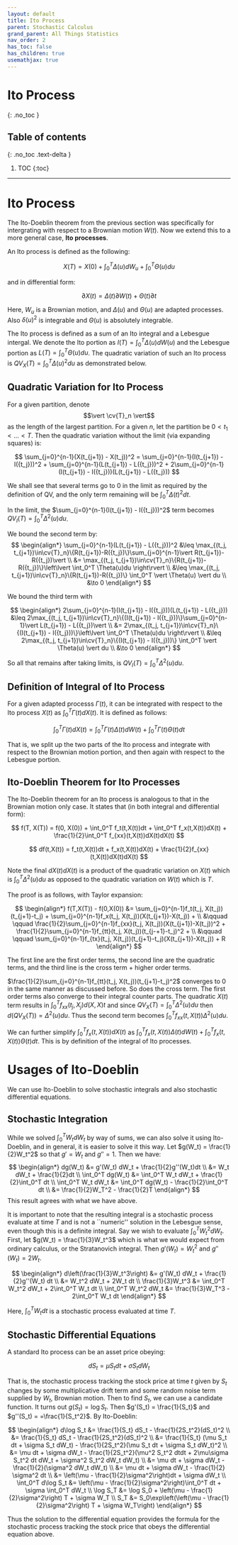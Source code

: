 ```yaml
---
layout: default
title: Ito Process
parent: Stochastic Calculus
grand_parent: All Things Statistics
nav_order: 2
has_toc: false
has_children: true
usemathjax: true
---
```


# Ito Process
{: .no_toc }

## Table of contents
{: .no_toc .text-delta }

1. TOC
{:toc}

---

$\renewcommand{\reals}{\mathbb{R}}$ $\newcommand{\nats}{\mathbb{N}}$ $\newcommand{\ind}{\mathbb{1}}$  $\newcommand{\pr}{\mathbb{P}}$ $\newcommand{\cv}[1]{\mathcal{#1}}$ $\newcommand{\nul}{\varnothing}$ $\newcommand{\eps}{\varepsilon}$ $\newcommand{\E}{\mathbb{E}}$ $\newcommand{\abs}[1]{\left\lvert #1 \right\rvert}$

# Ito Process

The Ito-Doeblin theorem from the previous section was specifically for intergrating with respect to a Brownian motion $W(t)$. Now we extend this to a more general case, **Ito processes**.

An Ito process is defined as the following:

$$
X(T) = X(0) + \int_0^T \Delta(u)d W_u + \int_0^T \Theta(u) du
$$

and in differential form:

$$\partial X(t) = \Delta(t) \partial W(t) + \Theta(t)\partial t$$

Here, $W_u$ is a Brownian motion, and $\Delta(u)$ and $\Theta(u)$ are adapted processes. Also $\delta(u)^2$ is integrable and $\Theta(u)$ is absolutely integrable.

The Ito process is defined as a sum of an Ito integral and a Lebesgue intergal. We denote the Ito portion as $I(T) = \int_0^T \Delta(u)dW(u)$ and the Lebesgue portion as $L(T) = \int_0^T \Theta(u)du$. The quadratic variation of such an Ito process is $QV_X(T) = \int_0^T \Delta(u)^2 du$ as demonstrated below.

## Quadratic Variation for Ito Process

For a given partition, denote $$\vert \cv{T}_n \vert$$ as the length of the largest partition. For a given $n$, let the partition be $0 < t_1 < ... < T$. Then the quadratic variation without the limit (via expanding squares) is:

$$
\sum_{j=0}^{n-1}(X(t_{j+1}) - X(t_j))^2 = \sum_{j=0}^{n-1}(I(t_{j+1}) - I({t_j}))^2 + \sum_{j=0}^{n-1}(L(t_{j+1}) - L({t_j}))^2 + 2\sum_{j=0}^{n-1}(I(t_{j+1}) - I({t_j}))(L(t_{j+1}) - L({t_j}))
$$

We shall see that several terms go to 0 in the limit as required by the definition of QV, and the only term remaining will be $\int_0^T \Delta(t)^2dt$.

In the limit, the $\sum_{j=0}^{n-1}(I(t_{j+1}) - I({t_j}))^2$ term becomes $QV_{I}(T) = \int_0^T \Delta^2(u)du$.

We bound the second term by:
$$
\begin{align*}
    \sum_{j=0}^{n-1}(L(t_{j+1}) - L({t_j}))^2 &\leq \max_{(t_j, t_{j+1})\in\cv{T}_n}\{R(t_{j+1})-R({t_j})\}\sum_{j=0}^{n-1}\vert R(t_{j+1})-R({t_j})\vert \\
    &= \max_{(t_j, t_{j+1})\in\cv{T}_n}\{R(t_{j+1})-R({t_j})\}\left\lvert \int_0^T \Theta(u)du \right\rvert \\
    &\leq \max_{(t_j, t_{j+1})\in\cv{T}_n}\{R(t_{j+1})-R({t_j})\} \int_0^T \vert \Theta(u) \vert du \\
    &\to 0
\end{align*}
$$

We bound the third term with 

$$
\begin{align*}
2\sum_{j=0}^{n-1}(I(t_{j+1}) - I({t_j}))(L(t_{j+1}) - L({t_j})) &\leq 2\max_{(t_j, t_{j+1})\in\cv{T}_n}\{(I(t_{j+1}) - I({t_j}))\}\sum_{j=0}^{n-1}\vert L(t_{j+1}) - L({t_j})\vert \\
&= 2\max_{(t_j, t_{j+1})\in\cv{T}_n}\{(I(t_{j+1}) - I({t_j}))\}\left\lvert \int_0^T \Theta(u)du \right\rvert \\
&\leq 2\max_{(t_j, t_{j+1})\in\cv{T}_n}\{(I(t_{j+1}) - I({t_j}))\} \int_0^T \vert \Theta(u) \vert du \\
&\to 0
\end{align*}
$$

So all that remains after taking limits, is $QV_I(T) = \int_0^T \Delta^2(u)du$. 

## Definition of Integral of Ito Process

For a given adapted processs $\Gamma(t)$, it can be integrated with respect to the Ito process $X(t)$ as $\int_0^T \Gamma(t)dX(t)$. It is defined as follows:

$$
\int_0^T \Gamma(t)dX(t) = \int_0^T \Gamma(t)\Delta(t)dW(t) + \int_0^T \Gamma(t) \Theta(t) dt
$$

That is, we split up the two parts of the Ito process and integrate with respect to the Brownian motion portion, and then again with respect to the Lebesgue portion.

## Ito-Doeblin Theorem for Ito Processes

The Ito-Doeblin theorem for an Ito process is analogous to that in the Brownian motion only case. It states that (in both integral and differential form):

$$
f(T, X(T)) = f(0, X(0)) + \int_0^T f_t(t,X(t))dt + \int_0^T f_x(t,X(t))dX(t) + \frac{1}{2}\int_0^T f_{xx}(t,X(t))dX(t)dX(t) 
$$

$$
df(t,X(t)) = f_t(t,X(t))dt + f_x(t,X(t))dX(t) + \frac{1}{2}f_{xx}(t,X(t))dX(t)dX(t)
$$

Note the final $dX(t)dX(t)$ is a product of the quadratic variation on $X(t)$ which is $\int_0^T \Delta^2(u)du$ as opposed to the quadratic variation on $W(t)$ which is $T$.

The proof is as follows, with Taylor expansion:

$$
\begin{align*}
f(T,X(T)) - f(0,X(0)) &= \sum_{j=0}^{n-1}f_t(t_j, X(t_j))(t_{j+1}-t_j) + \sum_{j=0}^{n-1}f_x(t_j, X(t_j))(X(t_{j+1})-X(t_j)) + \\
&\qquad \qquad \frac{1}{2}\sum_{j=0}^{n-1}f_{xx}(t_j, X(t_j))(X(t_{j+1})-X(t_j))^2 + \frac{1}{2}\sum_{j=0}^{n-1}f_{tt}(t_j, X(t_j))(t_{j-+1}-t_j)^2 + \\
&\qquad \qquad \sum_{j=0}^{n-1}f_{tx}(t_j, X(t_j))(t_{j+1}-t_j)(X(t_{j+1})-X(t_j)) + R
\end{align*}
$$

The first line are the first order terms, the second line are the quadratic terms, and the third line is the cross term + higher order terms. 

$\frac{1}{2}\sum_{j=0}^{n-1}f_{tt}(t_j, X(t_j))(t_{j+1}-t_j)^2$ converges to 0 in the same manner as discussed before. So does the cross term. The first order terms also converge to their integral counter parts. The quadratic $X(t)$ term results in $\int_0^T f_{xx}(t_j, X_j) d(X,X)t$ and since $QV_X(T) = \int_0^T \Delta^2(u)du$ then $d(QV_X(T)) = \Delta^2(u)du$. Thus the second term becomes $\int_0^T f_{xx}(t,X(t))\Delta^2(u)du$. 

We can further simplify $\int_0^T f_x(t,X(t))dX(t)$ as $\int_0^T f_x(t,X(t))\Delta(t)dW(t) + \int_0^T f_x(t, X(t))\Theta(t)dt$. This is by definition of the integral of Ito processes.

# Usages of Ito-Doeblin

We can use Ito-Doeblin to solve stochastic integrals and also stochastic differential equations. 


## Stochastic Integration 

While we solved $\int_0^T W_t dW_t$ by way of sums, we can also solve it using Ito-Doeblin, and in general, it is easier to solve it this way. Let $g(W_t) = \frac{1}{2}W_t^2$ so that $g' = W_t$ and $g'' =1$. Then we have:
$$
\begin{align*}
dg(W_t) &= g'(W_t) dW_t + \frac{1}{2}g''(W_t)dt \\
&= W_t dW_t + \frac{1}{2}dt \\
\int_0^T dg(W_t) &=  \int_0^T  W_t dW_t + \frac{1}{2}\int_0^T dt \\
\int_0^T W_t dW_t &= \int_0^T dg(W_t)  - \frac{1}{2}\int_0^T dt \\
&= \frac{1}{2}W_T^2 - \frac{1}{2}T
\end{align*}
$$
This result agrees with what we have above.

It is important to note that the resulting integral is a stochastic process evaluate at time $T$ and is not a ``numeric'' solution in the Lebesgue sense, even though this is a definite integral. Say we wish to evaluate $\int_0^T W_t^2 dW_t$. First, let $g(W_t) = \frac{1}{3}W_t^3$ which is what we would expect from ordinary calculus, or the Stratanovich integral. Then $g'(W_t) = W_t^2$ and $g''(W_t) = 2W_t$.

$$
\begin{align*}
d\left(\frac{1}{3}W_t^3\right) &= g'(W_t) dW_t + \frac{1}{2}g''(W_t) dt \\
&= W_t^2 dW_t + 2W_t dt \\
\frac{1}{3}W_t^3 &= \int_0^T W_t^2 dW_t + 2\int_0^T W_t dt \\
\int_0^T W_t^2 dW_t &= \frac{1}{3}W_T^3 - 2\int_0^T W_t dt  
\end{align*}
$$

Here, $\int_0^T W_t dt$ is a stochastic process evaluated at time $T$.

## Stochastic Differential Equations

A standard Ito process can be an asset price obeying:

$$
d S_t = \mu S_t dt + \sigma S_t dW_t
$$

That is, the stochastic process tracking the stock price at time $t$ given by $S_t$ changes by some multiplicative drift term and some random noise term supplied by $W_t$, Brownian motion. Then to find $S_t$, we can use a candidate function. It turns out $g(S_t) = \log S_t$. Then $g'(S_t) = \frac{1}{S_t}$ and $g''(S_t) = =\frac{1}{S_t^2}$. By Ito-Doeblin:

$$
\begin{align*}
d\log S_t &= \frac{1}{S_t} dS_t - \frac{1}{2S_t^2}(dS_t)^2 \\
&= \frac{1}{S_t} dS_t - \frac{1}{2S_t^2}(dS_t)^2 \\
&= \frac{1}{S_t} (\mu S_t dt + \sigma S_t dW_t) - \frac{1}{2S_t^2}(\mu S_t dt + \sigma S_t dW_t)^2 \\
&= \mu dt + \sigma dW_t - \frac{1}{2S_t^2}(\mu^2 S_t^2 dtdt + 2\mu\sigma S_t^2 dt dW_t + \sigma^2 S_t^2 dW_t dW_t) \\
&= \mu dt + \sigma dW_t - \frac{1}{2}(\sigma^2 dW_t dW_t) \\
&= \mu dt + \sigma dW_t - \frac{1}{2} \sigma^2 dt \\
&= \left(\mu - \frac{1}{2}\sigma^2\right)dt + \sigma dW_t \\
\int_0^T d\log S_t &= \left(\mu - \frac{1}{2}\sigma^2\right)\int_0^T dt + \sigma \int_0^T dW_t \\
\log S_T &= \log S_0 + \left(\mu - \frac{1}{2}\sigma^2\right) T + \sigma W_T \\
S_T &= S_0\exp\left(\left(\mu - \frac{1}{2}\sigma^2\right) T + \sigma W_T\right)
\end{align*}
$$

Thus the solution to the differential equation provides the formula for the stochastic process tracking the stock price that obeys the differential equation above. 




